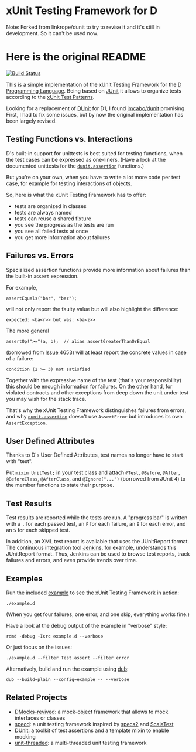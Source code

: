 xUnit Testing Framework for D
=============================

Note:
Forked from linkrope/dunit to try to revise it and it's still in development.
So it can't be used now.

Here is the original README
=============================

[![Build Status](https://travis-ci.org/linkrope/dunit.svg?branch=master)](https://travis-ci.org/linkrope/dunit)

This is a simple implementation of the xUnit Testing Framework
for the [D Programming Language](http://dlang.org).
Being based on [JUnit](http://junit.org) it allows to organize tests
according to the [xUnit Test Patterns](http://xunitpatterns.com).

Looking for a replacement of
[DUnit](http://www.dsource.org/projects/dmocks/wiki/DUnit) for D1,
I found [jmcabo/dunit](https://github.com/jmcabo/dunit) promising.
First, I had to fix some issues, but by now the original implementation
has been largely revised.

Testing Functions vs. Interactions
----------------------------------

D's built-in support for unittests is best suited for testing functions,
when the test cases can be expressed as one-liners.
(Have a look at the documented unittests for the
[`dunit.assertion`](src/dunit/assertion.d) functions.)

But you're on your own, when you have to write a lot more code per test case,
for example for testing interactions of objects.

So, here is what the xUnit Testing Framework has to offer:
- tests are organized in classes
- tests are always named
- tests can reuse a shared fixture
- you see the progress as the tests are run
- you see all failed tests at once
- you get more information about failures

Failures vs. Errors
-------------------

Specialized assertion functions provide more information about failures than
the built-in `assert` expression.

For example,

    assertEquals("bar", "baz");

will not only report the faulty value but will also highlight the difference:

    expected: <ba<r>> but was: <ba<z>>

The more general

    assertOp!">="(a, b);  // alias assertGreaterThanOrEqual

(borrowed from
[Issue 4653](http://d.puremagic.com/issues/show_bug.cgi?id=4653))
will at least report the concrete values in case of a failure:

    condition (2 >= 3) not satisfied

Together with the expressive name of the test (that's your responsibility)
this should be enough information for failures. On the other hand, for
violated contracts and other exceptions from deep down the unit under test
you may wish for the stack trace.

That's why the xUnit Testing Framework distinguishes failures from errors,
and why [`dunit.assertion`](src/dunit/assertion.d) doesn't use `AssertError`
but introduces its own `AssertException`.

User Defined Attributes
-----------------------

Thanks to D's User Defined Attributes, test names no longer have to start with
"test".

Put `mixin UnitTest;` in your test class and attach `@Test`,
`@Before`, `@After`, `@BeforeClass`, `@AfterClass`, and `@Ignore("...")`
(borrowed from JUnit 4) to the member functions to state their purpose.

Test Results
------------

Test results are reported while the tests are run. A "progress bar" is written
with a `.` for each passed test, an `F` for each failure, an `E` for each error,
and an `S` for each skipped test.

In addition, an XML test report is available that uses the JUnitReport format.
The continuous integration tool [Jenkins](http://jenkins-ci.org), for example,
understands this JUnitReport format. Thus, Jenkins can be used to browse
test reports, track failures and errors, and even provide trends over time.

Examples
--------

Run the included [example](example.d) to see the xUnit Testing Framework in action:

    ./example.d

(When you get four failures, one error, and one skip, everything works fine.)

Have a look at the debug output of the example in "verbose" style:

    rdmd -debug -Isrc example.d --verbose

Or just focus on the issues:

    ./example.d --filter Test.assert --filter error

Alternatively, build and run the example using
[dub](https://github.com/rejectedsoftware/dub):

    dub --build=plain --config=example -- --verbose

Related Projects
----------------

- [DMocks-revived](https://github.com/QAston/DMocks-revived):
  a mock-object framework that allows to mock interfaces or classes
- [specd](https://github.com/jostly/specd):
  a unit testing framework inspired by [specs2](http://etorreborre.github.io/specs2/)
  and [ScalaTest](http://www.scalatest.org)
- [DUnit](https://github.com/kalekold/dunit):
  a toolkit of test assertions and a template mixin to enable mocking
- [unit-threaded](https://github.com/atilaneves/unit-threaded):
  a multi-threaded unit testing framework
